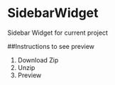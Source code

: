 SidebarWidget
=============

Sidebar Widget for current project


##Instructions to see preview

1. Download Zip
2. Unzip
3. Preview
